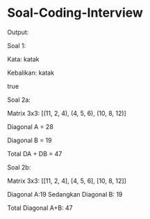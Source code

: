 # Soal-Coding-Interview

Output:

Soal 1:

Kata: katak

Kebalikan: katak

true

Soal 2a:

Matrix 3x3: [(11, 2, 4), (4, 5, 6), (10, 8, 12)]

Diagonal A = 28

Diagonal B = 19

Total DA + DB = 47

Soal 2b:

Matrix 3x3: [[11, 2, 4], [4, 5, 6], [10, 8, 12]]

Diagonal A:19 Sedangkan Diagonal B: 19

Total Diagonal A+B: 47
